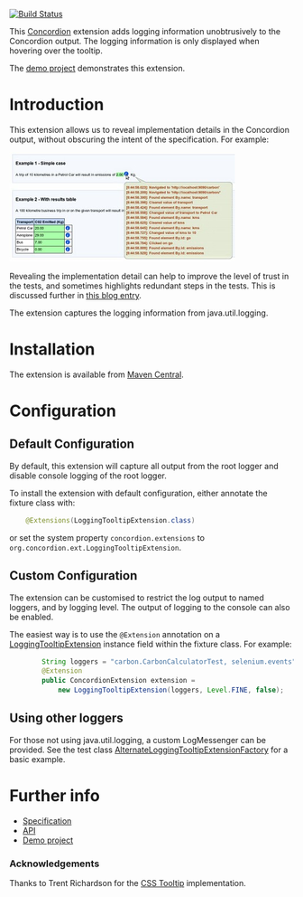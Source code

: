 [![Build Status](https://travis-ci.org/concordion/concordion-logging-tooltip-extension.svg?branch=master)](https://travis-ci.org/concordion/concordion-logging-tooltip-extension)

This [Concordion](http://www.concordion.org) extension adds logging information unobtrusively to the Concordion output. The logging information is only displayed when hovering over the tooltip.

The [demo project](http://github.com/concordion//concordion-logging-tooltip-extension-demo) demonstrates this extension.

# Introduction

This extension allows us to reveal implementation details in the Concordion output, without obscuring the intent of the specification. For example:

![Logging Tooltip Image](images/LoggingTooltip.png)

Revealing the implementation detail can help to improve the level of trust in the tests, and sometimes highlights redundant steps in the tests. This is discussed further in [this blog entry](http://tutansblog.blogspot.com/2010/09/whats-happening-in-my-acceptance-tests.html).

The extension captures the logging information from java.util.logging.

# Installation
The extension is available from [Maven Central](http://search.maven.org/#artifactdetails%7Corg.concordion%7Cconcordion-screenshot-extension%7C1.1.2%7Cjar).</a>

# Configuration

## Default Configuration

By default, this extension will capture all output from the root logger and disable console logging of the root logger.

To install the extension with default configuration, either annotate the fixture class with:

```java
    @Extensions(LoggingTooltipExtension.class)
```

or set the system property `concordion.extensions` to `org.concordion.ext.LoggingTooltipExtension`.

## Custom Configuration

The extension can be customised to restrict the log output to named loggers, and by logging level. The output of logging to the console can also be enabled.

The easiest way is to use the `@Extension` annotation on a [LoggingTooltipExtension](https://github.com/concordion/concordion-extensions/blob/master/src/main/java/org/concordion/ext/LoggingTooltipExtension.java) instance field within the fixture class. For example:

```java
        String loggers = "carbon.CarbonCalculatorTest, selenium.events";
        @Extension
        public ConcordionExtension extension =
            new LoggingTooltipExtension(loggers, Level.FINE, false);
```

## Using other loggers

For those not using java.util.logging, a custom LogMessenger can be provided. See the test class [AlternateLoggingTooltipExtensionFactory](https://github.com/concordion/concordion-extensions/blob/master/src/test/java/spec/concordion/ext/loggingTooltip/AlternateLoggingTooltipExtensionFactory.java) for a basic example.

# Further info

* [Specification](http://concordion.github.io/concordion-logging-tooltip-extension/spec/spec/concordion/ext/loggingTooltip/LoggingTooltip.html)
* [API](http://concordion.github.io/concordion-logging-tooltip-extension/api/index.html)
* [Demo project](http://github.com/concordion/concordion-logging-tooltip-extension-demo)

### Acknowledgements

Thanks to Trent Richardson for the [CSS Tooltip](http://trentrichardson.com/examples/csstooltips/) implementation.